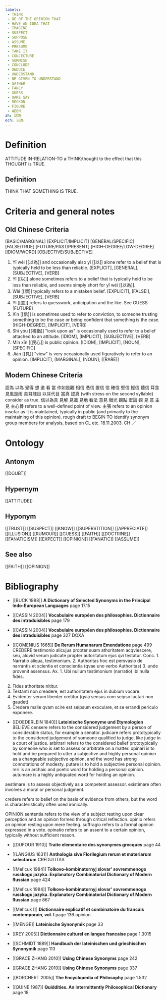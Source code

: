 ```yaml
---
labels: 
 - THINK
 - BE OF THE OPINION THAT
 - HAVE AN IDEA THAT
 - IMAGINE
 - SUSPECT
 - SUPPOSE
 - ASSUME
 - PRESUME
 - TAKE IT
 - CONJECTURE
 - SURMISE
 - CONCLUDE
 - DEDUCE
 - UNDERSTAND
 - BE GIVEN TO UNDERSTAND
 - GATHER
 - FANCY
 - GUESS
 - DARE SAY
 - RECKON
 - FIGURE
 - WEEN
zh: 認為
och: 以為
---
```


# Definition
ATTITUDE IN-RELATION-TO a THINK:thought to the effect that this THOUGHT is TRUE.
## Definition
THINK THAT SOMETHING IS TRUE.
# Criteria and general notes
## Old Chinese Criteria
[BASIC/MARGINAL]
[EXPLICIT/IMPLICIT]
[GENERAL/SPECIFIC]
[FALSE/TRUE]
[FUTURE/PAST/PRESENT]
[HIGH-DEGREE/LOW-DEGREE]
[IDIOM/WORD]
[OBJECTIVE/SUBJECTIVE]
1. Yǐ wéi [[以為]] and occasionally also yǐ [[以]] alone refer to a belief that is typically held to be less than reliable.
[EXPLICIT], [GENERAL], [SUBJECTIVE], [VERB]
2. Yǐ [[以]] alone sometimes refers to a belief that is typically held to be less than reliable, and seems simply short for yǐ wéi [[以為]].
3. Wèi [[謂]] typically refers to a mistaken belief.
[EXPLICIT], [FALSE!], [SUBJECTIVE], [VERB]
4. Yì [[意]] refers to guesswork, anticipation and the like. See GUESS
[FUTURE]
5. Xìn [[信]] is sometimes used to refer to conviction, to someone trusting something to be the case or being confident that something is the case.
[HIGH-DEGREE], [IMPLICIT], [VERB]
6. Shì yóu [[視猶]] "look upon as" is occasionally used to refer to a belief attached to an attitude.
[IDIOM], [IMPLICIT], [SUBJECTIVE], [VERB]
7. Mín xīn [[民心]] is public opinion.
[IDIOM], [IMPLICIT], [NOUN], [SPECIFIC]
8. Jiàn [[見]] "view" is very occasionally used figuratively to refer to an opinion.
[IMPLICIT], [MARGINAL], [NOUN]; [[RARE]]
## Modern Chinese Criteria
認為
以為
覺得
想
道
看
當
作如是觀
相信
憑信
置信
信
確信
堅信
輕信
聽信
耳食
見風是雨
貴耳賤目
以耳代目
當真
認真 (with stress on the second syllable) consider as true.
信以為真
見解
見識
見地
看法
意見
眼光
觀點
宏論
觀
見
意
主見
主心骨 refers to a well-defined point of view.
主張 refers to an opinion insofar as it is maintained, typically in public (and primarily to the maintaining of this opinion).
rough draft to BEGIN TO identify synonym group members for analysis, based on CL etc. 18.11.2003. CH ／
# Ontology

## Antonym
[[DOUBT]]
## Hypernym
[[ATTITUDE]]
## Hyponym
[[TRUST]]
[[SUSPECT]]
[[KNOW]]
[[SUPERSTITION]]
[[APPRECIATE]]
[[ILLUSION]]
[[RUMOUR]]
[[GUESS]]
[[FAITH]]
[[DOCTRINE]]
[[FANATICISM]]
[[EXPECT]]
[[OPINION]]
[[FANATIC]]
[[ASSUME]]
## See also
[[FAITH]]
[[OPINION]]
# Bibliography
- [[BUCK 1988]]
**A Dictionary of Selected Synonyms in the Principal Indo-European Languages** page 17.15

- [[CASSIN 2004]]
**Vocabulaire européen des philosophies. Dictionnaire des intraduisibles** page 179

- [[CASSIN 2004]]
**Vocabulaire européen des philosophies. Dictionnaire des intraduisibles** page 327
DOXA
- [[COMENIUS 1665]]
**De Rerum Humanarum Emendatione** page 499
CREDERE testimonio alicujus propter suam athoritatem acqviescere, seu, alqvid verum judicate propter autoritatum ejus qvi testatur.
Conc. 1. Narratio aliqua, testimonium. 2. Authoritas hoc est persvasio de narrantis et scientia et conscientia (qvae uno verbo Authoritas) 3. unde provenit assensus.
Ax. 1. Ubi nullum testimonium (narratio) ibi nulla fides.
2. Fides athoritate nititur.
3. Testanti non creadere, est authoritatem ejus in dubium vocare.
4. Evidenter verum libenter cretitur (qvia sensus com seipso luctari non gaudet)
5. Credere malle qvam scire est seipsum exoculare, et se errandi periculo exponere.
- [[DOEDERLEIN 1840]]
**Lateinische Synonyme und Etymologien** 
BELIEVE
censere refers to the considered judgement by a person of considerable status, for example a senator.
judicare refers prototypically to the considered judgement of someone qualified to judge, like judge in a court of justice.
arbitrari refers to the considered belief prototypically by someone who is set to assess or arbitrate on a matter.
opinari is to hold and be prepared to utter a subjective and highly personal opinion as a changeable subjective opinion, and the word has strong connotations of modesty.
putare is to hold a subjective personal opinion.
reri is an archaic and poetic word for holding a personal opinion.
autumare is a highly antiquated word for holding an opinion.

aestimare is to assess objectively as a competent assessor.
existimare often involves a moral or personal judgment.

credere refers to belief on the basis of evidence from others, but the word is characteristically often used ironically.

OPINION
sententia refers to the view of a subject resting upon clear perception and an opinion formed through critical reflection.
opinio refers an opinion resting upon mere feeling.
suffragio refers to a formal opinion expressed in a vote.
opinatio refers to an assent to a certain opinion, typically without sufficient reason.
- [[DUFOUR 1910]]
**Traite elementaire des synonymes grecques** page 44

- [[LANGIUS 1631]]
**Anthologia sive Florilegium rerum et materiarum selectarum** 
CREDULITAS
- [[Mel'cuk 1984]]
**Tolkovo-kombinatornyj slovar' sovremmenogo russkogo jazyka. Explanatory Combinatorial Dictionary of Modern Russian** page 424

- [[Mel'cuk 1984]]
**Tolkovo-kombinatornyj slovar' sovremmenogo russkogo jazyka. Explanatory Combinatorial Dictionary of Modern Russian** page 867

- [[Mel'cuk I]]
**Dictionnaire explicatif et combinatoire du francais contemporain, vol. I** page 136
opinion
- [[MENGE]]
**Lateinische Synonymik** page 33

- [[REY 2005]]
**Dictionnaire culturel en langue francaise** page 1.3015

- [[SCHMIDT 1889]]
**Handbuch der lateinischen und griechischen Synonymik** page 113

- [[GRACE ZHANG 2010]]
**Using Chinese Synonyms** page 242

- [[GRACE ZHANG 2010]]
**Using Chinese Synonyms** page 337

- [[BORCHERT 2005]]
**The Encyclopedia of Philosophy** page 1.532

- [[QUINE 1987]]
**Quiddities. An Intermittently Philosophical Dictionary** page 18
